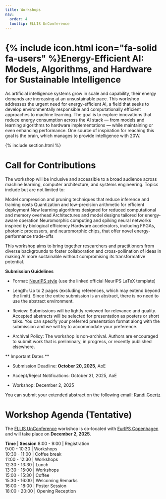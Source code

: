 ```yaml
---
title: Workshops
nav:
  order: 4
  tooltip: ELLIS UnConference
---
```


# {% include icon.html icon="fa-solid fa-users" %}Energy-Efficient AI: Models, Algorithms, and Hardware for Sustainable Intelligence

As artificial intelligence systems grow in scale and capability, their energy demands are increasing at an unsustainable pace. This workshop addresses the urgent need for energy-efficient AI, a field that seeks to develop environmentally responsible and computationally efficient approaches to machine learning. The goal is to explore innovations that reduce energy consumption across the AI stack — from models and learning algorithms to hardware implementations — while maintaining or even enhancing performance. One source of inspiration for reaching this goal is the brain, which manages to provide intelligence with 20W. 

{% include section.html %}

# Call for Contributions

The workshop will be inclusive and accessible to a broad audience across machine learning, computer architecture, and systems engineering. Topics include but are not limited to: 

Model compression and pruning techniques that reduce inference and training costs
Quantization and low-precision arithmetic for efficient deployment
New learning algorithms designed for reduced computational and memory overhead
Architectures and model designs tailored for energy-aware operation
Neuromorphic computing and spiking neural networks inspired by biological efficiency
Hardware accelerators, including FPGAs, photonic processors, and neuromorphic chips, that offer novel energy-performance trade-offs

This workshop aims to bring together researchers and practitioners from diverse backgrounds to foster collaboration and cross-pollination of ideas in making AI more sustainable without compromising its transformative potential.

**Submission Guidelines**

-    Format: [NeurIPS style](https://media.neurips.cc/Conferences/NeurIPS2025/Styles.zip) (use the linked official NeurIPS LaTeX template)

-   Length: Up to 2 pages (excluding references, which may extend beyond the limit). Since the entire submission is an abstract, there is no need to use the abstract environment.
-   Review: Submissions will be lightly reviewed for relevance and quality. Accepted abstracts will be selected for presentation as posters or short talks. You can specify your preferred presentation format along with the submission and we will try to accommodate your preference.
-   Archival Policy: The workshop is non-archival. Authors are encouraged to submit work that is preliminary, in progress, or recently published elsewhere.



** Important Dates **


-    Submission Deadline: **October 20, 2025**, AoE

-    Accept/Reject Notifications: October 31, 2025, AoE

-    Workshop: December 2, 2025


You can submit your extended abstract on the following email: [Randi Goertz](mailto:randi.goertz@tugraz.at)


# Workshop Agenda (Tentative)

The [ELLIS UnConference](https://eurips.cc/ellis/) workshop is co-located with [EurIPS Copenhagen](https://eurips.cc/) and will take place on **December 2, 2025**.

**Time** | **Session**
8:00 - 9:00 | Registration  
9:00 - 10:30 | Workshops  
10:30 - 11:00 | Coffee break  
11:00 - 12:30 | Workshops  
12:30 - 13:30 | Lunch  
13:30 - 15:00 | Workshops  
15:00 - 15:30 | Coffee  
15:30 - 16:00 | Welcoming Remarks  
16:00 - 18:00 | Poster Session  
18:00 - 20:00 | Opening Reception
